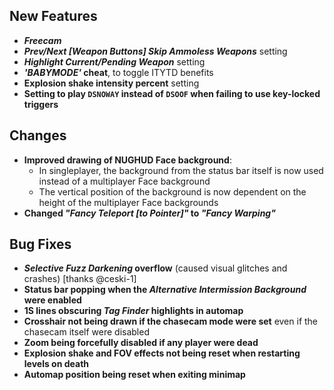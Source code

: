 ## New Features

- **_Freecam_**
- **_Prev/Next [Weapon Buttons] Skip Ammoless Weapons_** setting
- **_Highlight Current/Pending Weapon_** setting
- **_'BABYMODE'_ cheat**, to toggle ITYTD benefits
- **Explosion shake intensity percent** setting
- **Setting to play `DSNOWAY` instead of `DSOOF` when failing to use key-locked triggers**

## Changes

- **Improved drawing of NUGHUD Face background**:
  - In singleplayer, the background from the status bar itself is now used
    instead of a multiplayer Face background
  - The vertical position of the background is now dependent on the height
    of the multiplayer Face backgrounds
- **Changed _"Fancy Teleport [to Pointer]"_ to _"Fancy Warping"_**

## Bug Fixes

- **_Selective Fuzz Darkening_ overflow** (caused visual glitches and crashes) [thanks @ceski-1]
- **Status bar popping when the _Alternative Intermission Background_ were enabled**
- **1S lines obscuring _Tag Finder_ highlights in automap**
- **Crosshair not being drawn if the chasecam mode were set** even if the chasecam itself were disabled
- **Zoom being forcefully disabled if any player were dead**
- **Explosion shake and FOV effects not being reset when restarting levels on death**
- **Automap position being reset when exiting minimap**
